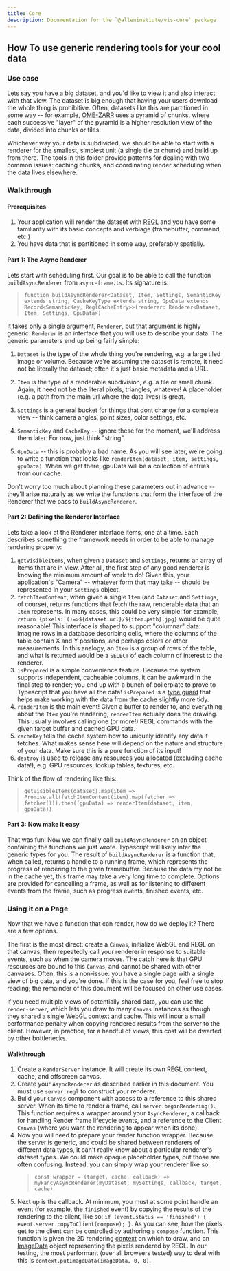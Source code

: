 ```yaml
---
title: Core
description: Documentation for the `@alleninstiute/vis-core` package
---
```


## How To use generic rendering tools for your cool data

### Use case

Lets say you have a big dataset, and you'd like to view it and also interact with that view. The dataset is big enough that having your users download the whole thing is prohibitive. Often, datasets like this are partitioned in some way -- for example, [OME-ZARR](https://ngff.openmicroscopy.org/latest/) uses a pyramid of chunks, where each successive "layer" of the pyramid is a higher resolution view of the data, divided into chunks or tiles.

Whichever way your data is subdivided, we should be able to start with a renderer for the smallest, simplest unit (a single tile or chunk) and build up from there. The tools in this folder provide patterns for dealing with two common issues: caching chunks, and coordinating render scheduling when the data lives elsewhere.

### Walkthrough

#### Prerequisites

1. Your application will render the dataset with [REGL](https://github.com/regl-project/regl/tree/master) and you have some familiarity with its basic concepts and verbiage (framebuffer, command, etc.)
2. You have data that is partitioned in some way, preferably spatially.

#### Part 1: The Async Renderer

Lets start with scheduling first. Our goal is to be able to call the function `buildAsyncRenderer` from `async-frame.ts`. Its signature is:

> `function buildAsyncRenderer<Dataset, Item, Settings, SemanticKey extends string, CacheKeyType extends string, GpuData extends Record<SemanticKey, ReglCacheEntry>>(renderer: Renderer<Dataset, Item, Settings, GpuData>)`

It takes only a single argument, `Renderer`, but that argument is highly generic. `Renderer` is an interface that you will use to describe your data. The generic parameters end up being fairly simple:

1. `Dataset` is the type of the whole thing you're rendering, e.g. a large tiled image or volume. Because we're assuming the dataset is remote, it need not be literally the dataset; often it's just basic metadata and a URL.

2. `Item` is the type of a renderable subdivision, e.g. a tile or small chunk. Again, it need not be the literal pixels, triangles, whatever! A placeholder (e.g. a path from the main url where the data lives) is great.

3. `Settings` is a general bucket for things that dont change for a complete view -- think camera angles, point sizes, color settings, etc.

4. `SemanticKey` and `CacheKey` -- ignore these for the moment, we'll address them later. For now, just think "string".

5. `GpuData` -- this is probably a bad name. As you will see later, we're going to write a function that looks like `renderItem(dataset, item, settings, gpuData)`. When we get there, gpuData will be a collection of entries from our cache.

Don't worry too much about planning these parameters out in advance -- they'll arise naturally as we write the functions that form the interface of the Renderer that we pass to `buildAsyncRenderer`.

#### Part 2: Defining the Renderer Interface

Lets take a look at the Renderer interface items, one at a time. Each describes something the framework needs in order to be able to manage rendering properly:

1. `getVisibleItems`, when given a `Dataset` and `Settings`, returns an array of Items that are in view. After all, the first step of any good renderer is knowing the minimum amount of work to do! Given this, your application's "Camera" -- whatever form that may take -- should be represented in your `Settings` object.
2. `fetchItemContent`, when given a single `Item` (and `Dataset` and `Settings`, of course), returns functions that fetch the raw, renderable data that an `Item` represents. In many cases, this could be very simple: for example, `return {pixels: ()=>${dataset.url}/${item.path}.jpg}` would be quite reasonable! This interface is shaped to support "columnar" data: imagine rows in a database describing cells, where the columns of the table contain X and Y positions, and perhaps colors or other measurements. In this analogy, an `Item` is a group of rows of the table, and what is returned would be a `SELECT` of each column of interest to the renderer.
3. `isPrepared` is a simple convenience feature. Because the system supports independent, cacheable columns, it can be awkward in the final step to render; you end up with a bunch of boilerplate to prove to Typescript that you have all the data! `isPrepared` is a [type guard](https://www.typescriptlang.org/docs/handbook/2/narrowing.html#using-type-predicates) that helps make working with the data from the cache slightly more tidy.
4. `renderItem` is the main event! Given a buffer to render to, and everything about the `Item` you're rendering, `renderItem` actually does the drawing. This usually involves calling one (or more!) REGL commands with the given target buffer and cached GPU data.
5. `cacheKey` tells the cache system how to uniquely identify any data it fetches. What makes sense here will depend on the nature and structure of your data. Make sure this is a pure function of its input!
6. `destroy` is used to release any resources you allocated (excluding cache data!), e.g. GPU resources, lookup tables, textures, etc.

Think of the flow of rendering like this:

> `getVisibleItems(dataset).map(item => Promise.all(fetchItemContent(item).map(fetcher => fetcher())).then((gpuData) => renderItem(dataset, item, gpuData))`

#### Part 3: Now make it easy

That was fun! Now we can finally call `buildAsyncRenderer` on an object containing the functions we just wrote. Typescript will likely infer the generic types for you. The result of `buildAsyncRenderer` is a function that, when called, returns a handle to a running frame, which represents the progress of rendering to the given framebuffer. Because the data my not be in the cache yet, this frame may take a very long time to complete. Options are provided for cancelling a frame, as well as for listening to different events from the frame, such as progress events, finished events, etc.

### Using it on a Page

Now that we have a function that can render, how do we deploy it? There are a few options.

The first is the most direct: create a `Canvas`, initialize WebGL and REGL on that canvas, then repeatedly call your renderer in response to suitable events, such as when the camera moves. The catch here is that GPU resources are bound to this `Canvas`, and cannot be shared with other canvases. Often, this is a non-issue: you have a single page with a single view of big data, and you're done. If this is the case for you, feel free to stop reading; the remainder of this document will be focused on other use cases.

If you need multiple views of potentially shared data, you can use the `render-server`, which lets you draw to many `Canvas` instances as though they shared a single WebGL context and cache. This will incur a small performance penalty when copying rendered results from the server to the client. However, in practice, for a handful of views, this cost will be dwarfed by other bottlenecks.

#### Walkthrough

1. Create a `RenderServer` instance. It will create its own REGL context, cache, and offscreen canvas.
2. Create your `AsyncRenderer` as described earlier in this document. You must use `server.regl` to construct your renderer.
3. Build your `Canvas` component with access to a reference to this shared server. When its time to render a frame, call `server.beginRendering()`. This function requires a wrapper around your `AsyncRenderer`, a callback for handling Render frame lifecycle events, and a reference to the Client `Canvas` (where you want the rendering to appear when its done).
4. Now you will need to prepare your render function wrapper. Because the server is generic, and could be shared between renderers of different data types, it can't really know about a particular renderer's dataset types. We could make opaque placeholder types, but those are often confusing. Instead, you can simply wrap your renderer like so:
    > `const wrapper = (target, cache, callback) => myFancyAsyncRenderer(myDataset, mySettings, callback, target, cache)`
5. Next up is the callback. At minimum, you must at some point handle an event (for example, the `finished` event) by copying the results of the rendering to the client, like so: `if (event.status == 'finished') { event.server.copyToClient(compose); }`. As you can see, how the pixels get to the client can be controlled by authoring a `compose` function. This function is given the 2D rendering [context](https://developer.mozilla.org/docs/Web/API/CanvasRenderingContext2D) on which to draw, and an [ImageData](https://developer.mozilla.org/docs/Web/API/ImageData) object representing the pixels rendered by REGL. In our testing, the most performant (over all browsers tested) way to deal with this is `context.putImageData(imageData, 0, 0)`.
